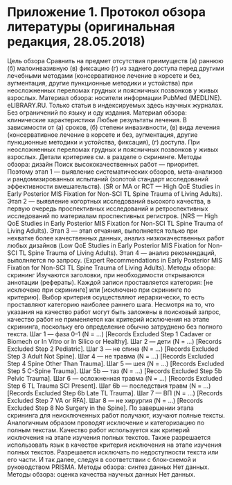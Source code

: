 # Приложение 1. Протокол обзора литературы (оригинальная редакция, 28.05.2018)
Цель обзора
Сравнить на предмет отсутствия преимуществ (а) раннюю (б) малоинвазивную (в) фиксацию (г) из заднего доступа перед другими лечебными методами (консервативное лечение в корсете и без, аугментация, другие пункционные методики и устойства) при неосложненных переломах грудных и поясничных позвонков у живых взрослых.
Материал обзора: носители информации
PubMed (MEDLINE).
eLIBRARY.RU.
Только статьи в индексируемых здесь научных журналах.
Без ограничений по языку и оду издания.
Материал обзора: клинические характеристики
Любые результаты лечения.
В зависимости от (а) сроков, (б) степени инвазивности, (в) вида лечения (консервативное лечение в корсете и без, аугментация, другие пункционные методики и устойства, фиксация), (г) доступа.
При неосложненных переломах грудных и поясничных позвонков у живых взрослых.
Детали критериев см. в разделе о скрининге.
Методы обзора: дизайн
Поиск высококачественных работ — приоритет.
Поэтому этап 1 — выявление систематических обзоров, мета-анализов и рандомизированных испытаний (золотой стандарт исследований эффективности вмешательств).
(SR or MA or RCT — High QoE Studies in Early Posterior MIS Fixation for Non-SCI TL Spine Trauma of Living Adults).
Этап 2 — выявление когортных исследований высокого качества, в первую очередь проспективных исследований и ретроспективных исследований по материалам проспективных регистров.
(NRS — High QoE Studies in Early Posterior MIS Fixation for Non-SCI TL Spine Trauma of Living Adults).
Этап 3 — этап отчаяния, выполняется только при нехватке более качественных данных, анализ низкокачественных работ любых дизайнов
(Low QoE Studies in Early Posterior MIS Fixation for Non-SCI TL Spine Trauma of Living Adults).
Этап 4 — анализ рекомендаций, выполняется по запросу.
(Expert Recommendations in Early Posterior MIS Fixation for Non-SCI TL Spine Trauma of Living Adults).
Методы обзора: скрининг
Изучаются заголовки, при необходимости открываются аннотации (рефераты).
Каждой записи проставляется категория: [не исключено при скрининге] или [исключено при скрининге по критерию].
Выбор критерия осуществляют иерархически, то есть проставляют категорию наиболее раннего шага.
Несмотря на то, что указания на качество работ могут быть заложены в поисковый запрос, качество работ не применяется как критерий исключения на этапе скрининга, поскольку его определение обычно затруднено без полного текста.
Шаг 1 — фаза 0–1 (N = …) [Records Excluded Step 1 Cadaver or Biomech or In Vitro or In Silico or Healthy].
Шаг 2 — дети (N = …) [Records Excluded Step 2 Pediatric].
Шаг 3 — не спина (N = …) [Records Excluded Step 3 Adult Not Spine].
Шаг 4 — не травма (N = …) [Records Excluded Step 4 Spine Other Than Trauma].
Шаг 5 — шея (N = …) [Records Excluded Step 5 C-Spine Trauma].
Шаг 5b — таз (N = …) [Records Excluded Step 5b Pelvic Trauma].
Шаг 6 — осложненная травма (N = …) [Records Excluded Step 6 TL Trauma SCI Present].
Шаг 6b — последствия травм (N = …) [Records Excluded Step 6b Late TL Trauma].
Шаг 7 — ВП (N = …) [Records Excluded Step 7 VA or RFA].
Шаг 8 — не хирургия (N = …) [Records Excluded Step 8 No Surgery in the Spine].
По завершении этапа скрининга для неисключенных работ получают, изучают полные тексты.
Аналогичным образом проводят исключение и категоризацию по полным текстам.
Качество работ используется как критерий исключения на этапе изучения полных текстов.
Также разрешается использовать язык в качестве критерия исключения на этапе изучения полных текстов.
Разрешается исключать по недоступности текста или его части.
И так далее, следуя в соответствии с блок-схемой и руководством PRISMA.
Методы обзора: синтез данных
Нет данных.
Методы обзора: оценка качества научных данных
Нет данных.
